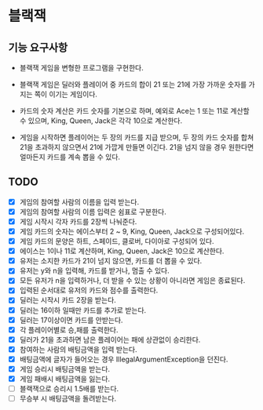 # 블랙잭

## 기능 요구사항
- 블랙잭 게임을 변형한 프로그램을 구현한다.
- 블랙잭 게임은 딜러와 플레이어 중 카드의 합이 21 또는 21에 가장 가까운 숫자를 가지는 쪽이 이기는 게임이다.

- 카드의 숫자 계산은 카드 숫자를 기본으로 하며, 예외로 Ace는 1 또는 11로 계산할 수 있으며, King, Queen, Jack은 각각 10으로 계산한다.
- 게임을 시작하면 플레이어는 두 장의 카드를 지급 받으며, 두 장의 카드 숫자를 합쳐 21을 초과하지 않으면서 21에 가깝게 만들면 이긴다. 21을 넘지 않을 경우 원한다면 얼마든지 카드를 계속 뽑을 수 있다.

## TODO

- [x] 게임의 참여할 사람의 이름을 입력 받는다.
- [x] 게임의 참여할 사람의 이름 입력은 쉼표로 구분한다.
- [x] 게임 시작시 각자 카드를 2장씩 나눠준다.
- [x] 게임 카드의 숫자는 에이스부터 2 ~ 9, King, Queen, Jack으로 구성되어있다.
- [x] 게임 카드의 문양은 하트, 스페이드, 클로버, 다이아로 구성되어 있다.
- [x] 에이스는 1이나 11로 계산하며, King, Queen, Jack은 10으로 계산한다.
- [x] 유저는 소지한 카드가 21이 넘지 않으면, 카드를 더 뽑을 수 있다.
- [x] 유저는 y와 n을 입력해, 카드를 받거나, 멈출 수 있다.
- [x] 모든 유저가 n을 입력하거나, 더 받을 수 있는 상황이 아니라면 게임은 종료된다.
- [x] 입력된 순서대로 유저의 카드와 점수를 출력한다.
- [x] 딜러는 시작시 카드 2장을 받는다.
- [x] 딜러는 16이하 일때만 카드를 추가로 받는다.
- [x] 딜러는 17이상이면 카드를 안받는다.
- [x] 각 플레이어별로 승,패를 출력한다.
- [x] 딜러가 21을 초과하면 남은 플레이어는 패에 상관없이 승리한다.
- [x] 참여하는 사람의 배팅금액을 입력 받는다.
- [x] 배팅금액에 글자가 들어오는 경우 IllegalArgumentException을 던진다.
- [x] 게임 승리시 배팅금액을 받는다.
- [x] 게임 패배시 배팅금액을 잃는다.
- [ ] 블랙잭으로 승리시 1.5배를 받는다.
- [ ] 무승부 시 배팅금액을 돌려받는다.